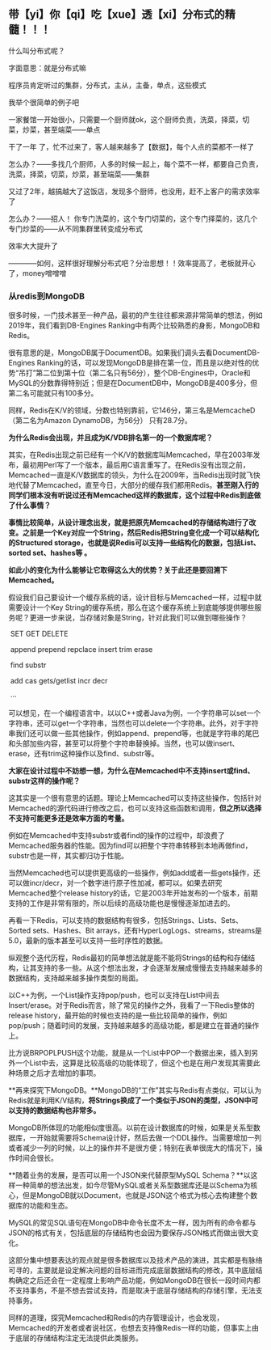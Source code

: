 ## 带【yi】你【qi】吃【xue】透【xi】分布式的精髓！！！

什么叫分布式呢？

字面意思：就是分布式嘛

程序员肯定听过的集群，分布式，主从，主备，单点，这些模式

我举个很简单的例子吧

一家餐馆一开始很小，只需要一个厨师就ok，这个厨师负责，洗菜，择菜，切菜，炒菜，甚至端菜——单点

干了一年 了，忙不过来了，客人越来越多了【数据】，每个人点的菜都不一样了

怎么办？——多找几个厨师，人多的时候一起上，每个菜不一样，都要自己负责，洗菜，择菜，切菜，炒菜，甚至端菜——集群

又过了2年，越搞越大了这饭店，发现多个厨师，也没用，赶不上客户的需求效率了

怎么办？——招人！ 你专门洗菜的，这个专门切菜的，这个专门择菜的，这几个专门炒菜的——从不同集群里转变成分布式

效率大大提升了

————如何，这样很好理解分布式吧？分治思想！！效率提高了，老板就开心了，money噌噌噌

### 从redis到MongoDB

很多时候，一门技术甚至一种产品，最初的产生往往都来源非常简单的想法，例如2019年，我们看到DB-Engines Ranking中有两个比较熟悉的身影，MongoDB和Redis。

很有意思的是，MongoDB属于DocumentDB。如果我们调头去看DocumentDB-Engines Ranking的话，可以发现MongoDB是排在第一位，而且是以绝对性的优势“吊打”第二位到第十位（第二名只有56分），整个DB-Engines中，Oracle和MySQL的分数靠得特别近；但是在DocumentDB中，MongoDB是400多分，但第二名可能就只有100多分。

同样，Redis在K/V的领域，分数也特别靠前，它146分，第三名是MemcacheD（第二名为Amazon DynamoDB，为56分） 只有28.7分。

**为什么Redis会出现，并且成为K/VDB排名第一的一个数据库呢？**   

其实，在Redis出现之前已经有一个K/V的数据库叫Memcached，早在2003年发布，最初用Perl写了一个版本，最后用C语言重写了。在Redis没有出现之前，Memcached一直是K/V数据库的领头，为什么在2009年，当Redis出现时就飞快地代替了Memcached，直至今日，大部分的缓存我们都用Redis。**甚至刚入行的同学们根本没有听说过还有Memcached这样的数据库，这个过程中Redis到底做了什么事情？**

**事情比较简单，从设计理念出发，就是把原先Memcached的存储结构进行了改变。之前是一个Key对应一个String，然后Redis把String变化成一个可以结构化的Structured storage，也就是说Redis可以支持一些结构化的数据，包括List、sorted set、hashes等 。**

**如此小的变化为什么能够让它取得这么大的优势？关于此还是要回溯下Memcached。**

假设我们自己要设计一个缓存系统的话，设计目标与Memcached一样，过程中就需要设计一个Key String的缓存系统，那么在这个缓存系统上到底能够提供哪些服务呢？更进一步来说，当存储对象是String，针对此我们可以做到哪些操作？

​    		SET   GET   DELETE

​		    append   prepend  repclace   insert   trim   erase

​		    find    substr

​		   add    cas    gets/getlist     incr   decr

​			···

可以想见，在一个编程语言中，以以C++或者Java为例，一个字符串可以set一个字符串，还可以get一个字符串，当然也可以delete一个字符串。此外，对于字符串我们还可以做一些其他操作，例如append、prepend等，也就是字符串的尾巴和头部加些内容，甚至可以将整个字符串替换掉。当然，也可以做insert、erase，还有trim这种操作以及find、substr等。

**大家在设计过程中不妨想一想，为什么在Memcached中不支持insert或find、substr这样的操作呢？**

这其实是一个很有意思的话题。理论上Memcached可以支持这些操作，包括针对Memcached的源代码进行修改之后，也可以支持这些函数和调用，**但之所以选择不支持可能更多还是效率方面的考量。**

例如在Memcached中支持substr或者find的操作的过程中，却浪费了Memcached服务器的性能。因为find可以把整个字符串转移到本地再做find，substr也是一样，其实都归功于性能。

当然Memcached也可以提供更高级的一些操作，例如add或者一些gets操作，还可以做incr/decr，对一个数字进行原子性加减，都可以。如果去研究Memcached整个release history的话，它是2003年开始发布的一个版本，前期支持的工作是非常有限的，所以后续的高级功能也是慢慢逐渐加进去的。

再看一下Redis，可以支持的数据结构有很多，包括Strings、Lists、Sets、Sorted sets、Hashes、Bit arrays，还有HyperLogLogs、streams，streams是5.0，最新的版本甚至可以支持一些时序性的数据。

纵观整个迭代历程，Redis最初的简单想法就是能不能将Strings的结构和存储结构，让其支持的多一些。从这个想法出发，才会逐渐发展成慢慢去支持越来越多的数据结构，支持越来越多操作类型的局面。

以C++为例，一个List操作支持pop/push，也可以支持在List中间去Insert/erase。对于Redis而言，除了常见的操作之外，我看了一下Redis整体的release history，最开始的时候也支持的是一些比较简单的操作，例如pop/push；随着时间的发展，支持越来越多的高级功能，都是建立在普通的操作上。

比方说BRPOPLPUSH这个功能，就是从一个List中POP一个数据出来，插入到另外一个List中去，这算是比较高级的功能体现了，但这个也是在用户发现其需要此种场景之后才去增加的事项。

**再来探究下MongoDB。**MongoDB的“工作”其实与Redis有点类似，可以认为Redis就是利用K/V结构，**将Strings换成了一个类似于JSON的类型，JSON中可以支持的数据结构也非常多。**

MongoDB所体现的功能相似度很高。以前在设计数据库的时候，如果是关系型数据库，一开始就需要将Schema设计好，然后去做一个DDL操作。当需要增加一列或者减少一列的时候，以上的操作并不是很方便；特别在表单很庞大的情况下，操作时间会很长。

**随着业务的发展，是否可以用一个JSON来代替原型MySQL Schema？**以这样一种简单的想法出发，如今尽管MySQL或者关系型数据库还是以Schema为核心，但是MongoDB就以Document，也就是JSON这个格式为核心去构建整个数据库的功能和生态。

MySQL的常见SQL语句在MongoDB中命令长度不太一样，因为所有的命令都与JSON的格式有关，包括底层的存储结构也会因为要保存JSON格式而做出很大变化。

这部分集中想要表达的观点就是很多数据库以及技术产品的演进，其实都是有脉络可寻的，主要就是设定解决问题的目标进而完成底层数据结构的修改，其中底层结构确定之后还会在一定程度上影响产品功能，例如MongoDB在很长一段时间内都不支持事务，不是不想去尝试支持，而是取决于底层存储结构的存储引擎，无法支持事务。

同样的道理，探究Memcached和Redis的内存管理设计，也会发现，Memcached的开发者或者说社区，也想去支持像Redis一样的功能，但事实上由于底层的存储结构注定无法提供此类服务。

